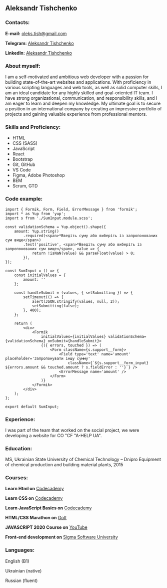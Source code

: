 ## Aleksandr Tishchenko
### __Contacts:__
__E-mail:__ oleks.tish@gmail.com

__Telegram:__ [Aleksandr Tishchenko](https://t.me/oleks_tish)

__LinkedIn:__ [Aleksandr Tishchenko](https://www.linkedin.com/in/oleksandr-tishchenko-683716187/)

### About myself:
I am a self-motivated and ambitious web developer with a passion for building state-of-the-art websites and applications. With proficiency in various scripting languages and web tools, as well as solid computer skills, I am an ideal candidate for any highly skilled and goal-oriented IT team. I have strong organizational, communication, and responsibility skills, and I am eager to learn and deepen my knowledge. My ultimate goal is to secure a position in an international company by creating an impressive portfolio of projects and gaining valuable experience from professional mentors.

### Skills and Proficiency:
- HTML
- CSS (SASS)
- JavaScript 
- React
- Bootstrap
- Git, GitHub 
- VS Code
- Figma, Adobe Photoshop
- BEM
- Scrum, GTD
### Code example:
```
import { Formik, Form, Field, ErrorMessage } from 'formik';
import * as Yup from 'yup';
import s from './SumInput.module.scss';

const validationSchema = Yup.object().shape({
    amount: Yup.string()
        .required(<span>*Введіть суму або виберіть із запропонованих сум вище</span>)
        .test('positive', <span>*Введіть суму або виберіть із запропонованих сум вище</span>, value => {
            return !isNaN(value) && parseFloat(value) > 0;
        }),
});

const SumInput = () => {
    const initialValues = {
        amount: ''
    };

    const handleSubmit = (values, { setSubmitting }) => {
        setTimeout(() => {
            alert(JSON.stringify(values, null, 2));
            setSubmitting(false);
        }, 400);
    };

    return (
        <div>
            <Formik
                initialValues={initialValues} validationSchema={validationSchema} onSubmit={handleSubmit}>
                {({ errors, touched }) => (
                    <Form className={s.support__form}>
                        <Field type='text' name='amount' placeholder='Запропонувати іншу сумму'
                            className={`${s.support__form_input} ${errors.amount && touched.amount ? s.fieldError : ''}`} />
                        <ErrorMessage name='amount' />
                    </Form>
                )}
            </Formik>
        </div>
    );
};

export default SumInput;
```
### Experience:
I was part of the team that worked on the social project, we were developing a website for CO "CF "A-HELP UA".
### Education:
MS, Ukrainian State University of Chemical Technology – Dnipro
Equipment of chemical production and building material plants, 2015
### Courses:
__Learn Html on__ [Codecademy](https://www.codecademy.com/)

__Learn CSS on__ [Codecademy](https://www.codecademy.com/)

__Learn JavaScript Basics on__ [Codecademy](https://www.codecademy.com/)

__HTML/CSS Marathon on__ [GoIt](https://goit.ua/dlya-novichkov/) 

__JAVASCRIPT 2020 Course on__ [YouTube](https://www.youtube.com/playlist?list=PLM6XATa8CAG7DDIBjNVd78Fv5Ueo930IV) 

__Front-end development on__ [Sigma Software University](https://university.sigma.software/)
### Languages:
English (B1)

Ukrainian (native)

Russian (fluent)

